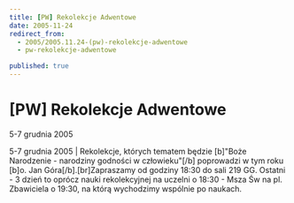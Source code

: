 ```yaml
---
title: [PW] Rekolekcje Adwentowe
date: 2005-11-24
redirect_from: 
  - 2005/2005.11.24-(pw)-rekolekcje-adwentowe
  - pw-rekolekcje-adwentowe

published: true
---
```




# [PW] Rekolekcje Adwentowe

<time>5-7 grudnia 2005</time>

5-7 grudnia 2005 | Rekolekcje, których tematem będzie [b]"Boże Narodzenie - narodziny godności w człowieku"[/b] poprowadzi w tym roku [b]o. Jan Góra[/b].[br]Zapraszamy od godziny 18:30 do sali 219 GG. Ostatni - 3 dzień to oprócz nauki rekolekcyjnej na uczelni o 18:30 - Msza Św na pl. Zbawiciela o 19:30, na którą wychodzimy wspólnie po naukach.

<!--CONTENT FROM OLD SERVER (jos before 2013): 5-7 grudnia 2005 | Rekolekcje, których tematem będzie [b]"Boże Narodzenie - narodziny godności w człowieku"[/b] poprowadzi w tym roku [b]o. Jan Góra[/b].[br]Zapraszamy od godziny 18:30 do sali 219 GG. Ostatni - 3 dzień to oprócz nauki rekolekcyjnej na uczelni o 18:30 - Msza Św na pl. Zbawiciela o 19:30, na którą wychodzimy wspólnie po naukach.
-->

<!--{{json:{"created_date":"2005-11-24 14:49:43","publish_down":"0000-00-00 00:00:00","id":"278"}}}-->